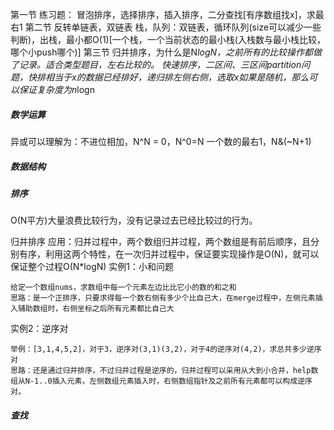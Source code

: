 第一节
练习题：
冒泡排序，选择排序，插入排序，二分查找[有序数组找x]，求最右1
第二节
反转单链表，双链表
栈，队列：双链表，循环队列(size可以减少一些判断)，出栈，最小都O(1)[一个栈，一个当前状态的最小栈(入栈数与最小栈比较，哪个小push哪个)]
第三节
归并排序，为什么是N*logN，之前所有的比较操作都做了记录。适合类型题目，左右比较的。
快速排序，二区间、三区间partition问题，快排相当于x的数据已经排好，递归排左侧右侧，选取x如果是随机，那么可以保证复杂度为n*logn


##### 数学运算
异或可以理解为：不进位相加，N^N = 0，N^0=N
一个数的最右1，N&(~N+1)
##### 数据结构
##### 排序
O(N平方)大量浪费比较行为，没有记录过去已经比较过的行为。

归并排序
应用：归并过程中，两个数组归并过程，两个数组是有前后顺序，且分别有序，利用这两个特性，在一次归并过程中，保证要实现操作是O(N)，就可以保证整个过程O(N*logN)
实例1：小和问题
```
给定一个数组nums，求数组中每一个元素左边比比它小的数的和之和
思路：是一个正排序，只要求得每一个数右侧有多少个比自己大，在merge过程中，左侧元素插入辅助数组时，右侧坐标之后所有元素都比自己大
```
实例2：逆序对
```
举例：[3,1,4,5,2]，对于3，逆序对(3,1)(3,2)，对于4的逆序对(4,2)，求总共多少逆序对
思路：还是通过归并排序，不过归并过程是逆序的，归并过程可以采用从大到小合并，help数组从N-1..0插入元素，左侧数组元素插入时，右侧数组指针及之前所有元素都可以构成逆序对。
```

##### 查找